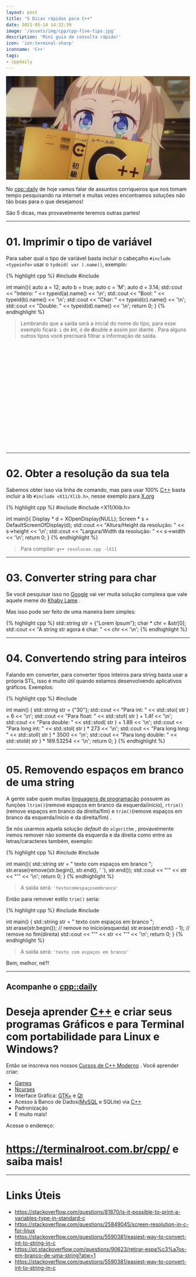 ```yaml
---
layout: post
title: "5 Dicas rápidas para C++"
date: 2021-05-14 14:32:39
image: '/assets/img/cpp/cpp-five-tips.jpg'
description: 'Mini guia de consulta rápida!'
icon: 'ion:terminal-sharp'
iconname: 'C++'
tags:
- cppdaily
---
```


![5 Dicas rápidas para C++](/assets/img/cpp/cpp-five-tips.jpg)

No [cpp::daily](https://terminalroot.com.br/tags#cppdaily) de hoje vamos falar de assuntos corriqueiros que nos tomam tempo pesquisando na internet e muitas vezes encontramos soluções não tão boas para o que desejamos!

São 5 dicas, mas provavelmente teremos outras partes!

---

# 01. Imprimir o tipo de variável
Para saber qual o tipo de variável basta incluir o cabeçalho `#include <typeinfo>` usar o `tydeid( var ).name()`, exemplo:

{% highlight cpp %}
#include <iostream>
#include <typeinfo>

int main(){
  auto a = 12;
  auto b = true;
  auto c = 'M';
  auto d = 3.14;
  std::cout << "Inteiro: " << typeid(a).name() << '\n';
  std::cout << "Bool: " << typeid(b).name() << '\n';
  std::cout << "Char: " << typeid(c).name() << '\n';
  std::cout << "Double: " << typeid(d).name() << '\n';
  return 0;
}
{% endhighlight %}
> Lembrando que a saída será a inicial do nome do tipo, para esse exemplo ficará: `i` de **i**nt, `d` de **d**ouble e assim por diante . Para alguns outros tipos você precisará filtrar a informação de saída. 

<!-- QUADRADO -->
<script async src="//pagead2.googlesyndication.com/pagead/js/adsbygoogle.js"></script>
<ins class="adsbygoogle"
style="display:inline-block;width:336px;height:280px"
data-ad-client="ca-pub-2838251107855362"
data-ad-slot="5351066970"></ins>
<script>
(adsbygoogle = window.adsbygoogle || []).push({});
</script>


---

# 02. Obter a resolução da sua tela
Sabemos obter isso via linha de comando, mas para usar 100% [C++](https://terminalroot.com.br/cpp) basta incluir a lib `#include <X11/Xlib.h>`, nesse exemplo para [X.org](https://x.org)

{% highlight cpp %}
#include <iostream>
#include <X11/Xlib.h>

int main(){
  Display * d = XOpenDisplay(NULL);
  Screen *  s = DefaultScreenOfDisplay(d);
  std::cout << "Altura/Height da resolução: " << s->height << '\n';
  std::cout << "Largura/Width da resolução: " << s->width << '\n';
  return 0;
}
{% endhighlight %}
> Para compilar: `g++ resolucao.cpp -lX11`

---

# 03. Converter string para char
Se você pesquisar isso no [Google](https://google.com/) vai ver muita solução complexa que vale aquele meme do [Khaby Lame](https://twitter.com/KhabyLame/header_photo) .

Mas isso pode ser feito de uma maneira bem simples:

{% highlight cpp %}
std::string str = {"Lorem Ipsum"};
char * chr = &str[0];
std::cout << "A string str agora é char: " << chr << '\n';
{% endhighlight %}

---

# 04. Convertendo string para inteiros
Falando em converter, para converter tipos inteiros para string basta usar a própria STL, isso é muito útil quando estamos desenvolvendo aplicativos gráficos. Exemplos:

{% highlight cpp %}
#include <iostream>

int main() {
  std::string str = {"30"};
  std::cout << "Para int: " << std::stoi( str ) + 6 << '\n';
  std::cout << "Para float: " << std::stof( str ) + 1.4f << '\n';
  std::cout << "Para double: " << std::stod( str ) + 1.89 << '\n';
  std::cout << "Para long int: " << std::stol( str ) * 273 << '\n';
  std::cout << "Para long long: " << std::stoll( str ) * 3500 << '\n';
  std::cout << "Para long double: " << std::stold( str ) * 189.53254 << '\n';
  return 0;
}
{% endhighlight %}


---

# 05. Removendo espaços em branco de uma string
A gente sabe quem muitas [linguagens de programação](https://terminalroot.com.br/2019/10/linguagem-de-programacao.html) possuem as funções `ltrim()`(remove espaços em branco da esquerda/início), `rtrim()`(remove espaços em branco da direita/fim) e `trim()`(remove espaços em branco da esquerda/início e da direita/fim) .

<!-- RETANGULO LARGO 2 -->
<script async src="//pagead2.googlesyndication.com/pagead/js/adsbygoogle.js"></script>
<ins class="adsbygoogle"
style="display:block; text-align:center;"
data-ad-layout="in-article"
data-ad-format="fluid"
data-ad-client="ca-pub-2838251107855362"
data-ad-slot="8549252987"></ins>
<script>
(adsbygoogle = window.adsbygoogle || []).push({});
</script>


Se nós usarmos aquela solução *default* do `algorithm` , provavelmente iremos remover não somente da esquerda e da direita como entre as letras/caracteres também, exemplo:

{% highlight cpp %}
#include <iostream>
#include <algorithm>

int main(){
  std::string str = " texto com espaços em branco ";
  str.erase(remove(str.begin(), str.end(), ' '), str.end());
  std::cout << "'" << str << "'" << '\n';
  return 0;
}
{% endhighlight %}
> A saída será: `'textocomespaçosembranco'`

Então para remover estilo `trim()` seria:

{% highlight cpp %}
#include <iostream>
#include <algorithm>

int main() {
    std::string str = " texto com espaços em branco ";
    str.erase(str.begin()); // remove no início(esquerda)
    str.erase(str.end() -  1); // remove no fim(direita)
    std::cout << "'" << str << "'" << '\n';
    return 0;
}
{% endhighlight %}
> A saída será: `'texto com espaços em branco'`

Bem, melhor, né?!

---

## Acompanhe o [cpp::daily](https://terminalroot.com.br/tags#cppdaily)

# Deseja aprender [C++](https://terminalroot.com.br/cpp/) e criar seus programas Gráficos e para Terminal com portabilidade para Linux e Windows?
Então se inscreva nos nossos [Cursos de C++ Moderno](https://terminalroot.com.br/cpp/) . Você aprender criar:
- [Games](https://terminalroot.com.br/tags#games)
- [Ncurses](https://terminalroot.com.br/2021/02/crie-programas-graficos-no-terminal-com-cpp-e-ncurses.html)
- Interface Gráfica: [GTK+](https://terminalroot.com.br/2020/08/anjuta-o-melhor-ide-para-c-com-gtkmm.html) e [Qt](https://terminalroot.com.br/2021/02/gerencie-suas-contas-financeiras-pessoais-com-terminal-finances.html)
- Acesso à Banco de Dados([MySQL](https://terminalroot.com.br/mysql/) e SQLite) via [C++](https://terminalroot.com.br/cpp/)
- Padronização
- E muito mais!

Acesse o endereço:
# <https://terminalroot.com.br/cpp/> e saiba mais!


---

# Links Úteis
+ <https://stackoverflow.com/questions/81870/is-it-possible-to-print-a-variables-type-in-standard-c>
+ <https://stackoverflow.com/questions/25849045/screen-resolution-in-c-for-linux>
+ <https://stackoverflow.com/questions/5590381/easiest-way-to-convert-int-to-string-in-c>
+ <https://pt.stackoverflow.com/questions/90623/retirar-espa%c3%a7os-em-branco-de-uma-string?atw=1>
+ <https://stackoverflow.com/questions/5590381/easiest-way-to-convert-int-to-string-in-c>


